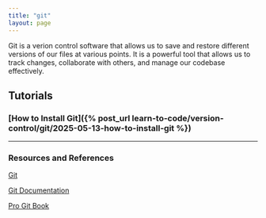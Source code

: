 ```yaml
---
title: "git"
layout: page
---
```


Git is a verion control software that allows us to save and restore different versions of our files at various points. It is a powerful tool that allows us to track changes, collaborate with others, and manage our codebase effectively.

## Tutorials

### [How to Install Git]({% post_url learn-to-code/version-control/git/2025-05-13-how-to-install-git %})

----

### Resources and References

[Git](https://git-scm.com/)

[Git Documentation](https://git-scm.com/doc)

[Pro Git Book](https://git-scm.com/book/en/v2)
